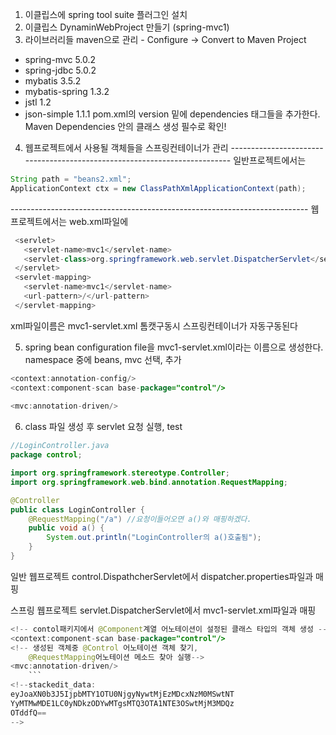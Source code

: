  1. 이클립스에 spring tool suite 플러그인 설치
 2. 이클립스 DynaminWebProject 만들기 (spring-mvc1)
 3. 라이브러리들 maven으로 관리 - Configure -> Convert to Maven Project
 - spring-mvc 5.0.2
 - spring-jdbc 5.0.2
 - mybatis 3.5.2
 - mybatis-spring 1.3.2
 - jstl 1.2
 - json-simple 1.1.1
 pom.xml의 version 밑에 dependencies 태그들을 추가한다.
 Maven Dependencies 안의 클래스 생성 필수로 확인!
 4. 웹프로젝트에서 사용될 객체들을 스프링컨테이너가 관리
\--------------------------------------------------------------------------
 일반프로젝트에서는
 ```java
 String path = "beans2.xml";
 ApplicationContext ctx = new ClassPathXmlApplicationContext(path);
 ```
 \--------------------------------------------------------------------------
 웹프로젝트에서는
 web.xml파일에
 ```java
  <servlet>
    <servlet-name>mvc1</servlet-name>
    <servlet-class>org.springframework.web.servlet.DispatcherServlet</servlet-class>
  </servlet>
  <servlet-mapping>
    <servlet-name>mvc1</servlet-name>
    <url-pattern>/</url-pattern>
  </servlet-mapping>
```
 xml파일이름은 mvc1-servlet.xml
톰캣구동시 스프링컨테이너가 자동구동된다

5. spring bean configuration file을 mvc1-servlet.xml이라는 이름으로 생성한다.
namespace 중에 beans, mvc 선택, 추가
 ``` java
<context:annotation-config/>
<context:component-scan base-package="control"/>
	
<mvc:annotation-driven/>
``` 

6. class 파일 생성 후 servlet 요청 실행, test
```java
//LoginController.java 
package control;

import org.springframework.stereotype.Controller;
import org.springframework.web.bind.annotation.RequestMapping;

@Controller
public class LoginController {
	@RequestMapping("/a") //요청이들어오면 a()와 매핑하겠다.
	public void a() {
		System.out.println("LoginController의 a()호출됨");
	}
}
```
일반 웹프로젝트
control.DispathcherServlet에서 dispatcher.properties파일과 매핑

스프링 웹프로젝트
servlet.DispatcherServlet에서 mvc1-servlet.xml파일과 매핑
```java
<!-- contol패키지에서 @Component계열 어노테이션이 설정된 클래스 타입의 객체 생성 -->
<context:component-scan base-package="control"/>
<!-- 생성된 객체중 @Control 어노테이션 객체 찾기, 
	@RequestMapping어노테이션 메소드 찾아 실행-->
<mvc:annotation-driven/>
	```
<!--stackedit_data:
eyJoaXN0b3J5IjpbMTY1OTU0NjgyNywtMjEzMDcxNzM0MSwtNT
YyMTMwMDE1LC0yNDkzODYwMTgsMTQ3OTA1NTE3OSwtMjM3MDQz
OTddfQ==
-->
